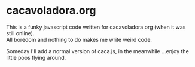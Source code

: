 # cacavoladora.org

This is a funky javascript code written for cacavoladora.org (when it was still online).  
All boredom and nothing to do makes me write weird code.

Someday I'll add a normal version of caca.js, in the meanwhile ...enjoy the little poos flying around.


